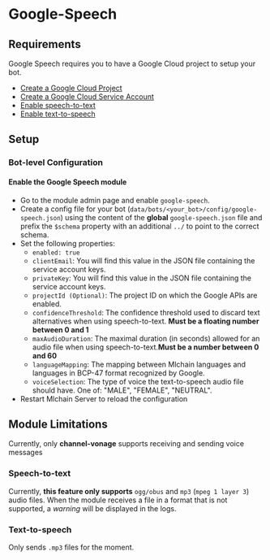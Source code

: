 # Google-Speech

## Requirements

Google Speech requires you to have a Google Cloud project to setup your bot.

- [Create a Google Cloud Project](https://console.cloud.google.com/)
- [Create a Google Cloud Service Account](https://cloud.google.com/speech-to-text/docs/libraries#setting_up_authentication)
- [Enable speech-to-text](https://console.cloud.google.com/marketplace/product/google/speech.googleapis.com)
- [Enable text-to-speech](https://console.cloud.google.com/marketplace/product/google/texttospeech.googleapis.com)

## Setup

### Bot-level Configuration

#### Enable the Google Speech module

- Go to the module admin page and enable `google-speech`.
- Create a config file for your bot (`data/bots/<your_bot>/config/google-speech.json`) using the content of the **global** `google-speech.json` file and prefix the `$schema` property with an additional `../` to point to the correct schema.
- Set the following properties:
  - `enabled: true`
  - `clientEmail`: You will find this value in the JSON file containing the service account keys.
  - `privateKey`: You will find this value in the JSON file containing the service account keys.
  - `projectId (Optional)`: The project ID on which the Google APIs are enabled.
  - `confidenceThreshold`: The confidence threshold used to discard text alternatives when using speech-to-text. **Must be a floating number between 0 and 1**
  - `maxAudioDuration`: The maximal duration (in seconds) allowed for an audio file when using speech-to-text.**Must be a number between 0 and 60**
  - `languageMapping`: The mapping between Mlchain languages and languages in BCP-47 format recognized by Google.
  - `voiceSelection`: The type of voice the text-to-speech audio file should have. One of: "MALE", "FEMALE", "NEUTRAL".
- Restart Mlchain Server to reload the configuration

## Module Limitations

Currently, only **channel-vonage** supports receiving and sending voice messages

### Speech-to-text

Currently, **this feature only supports** `ogg/obus` and `mp3` (`mpeg 1 layer 3`) audio files. When the module receives a file in a format that is not supported, a _warning_ will be displayed in the logs.

### Text-to-speech

Only sends `.mp3` files for the moment.
